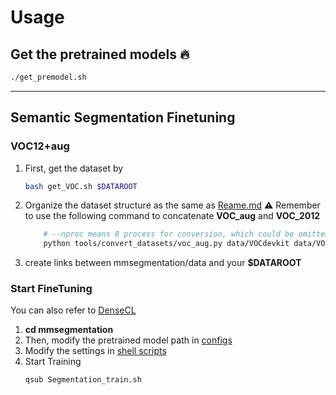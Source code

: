# Usage
## Get the pretrained models :fire:
```bash 
./get_premodel.sh
```
-------
## Semantic Segmentation Finetuning

### VOC12+aug
1. First, get the dataset by
    ```bash 
    bash get_VOC.sh $DATAROOT
    ```
2. Organize the dataset structure as the same as [Reame.md](https://github.com/WXinlong/mmsegmentation/blob/master/docs/dataset_prepare.md)
:warning: Remember to use the following command to concatenate **VOC_aug** and **VOC_2012**
    ```bash    
        # --nproc means 8 process for conversion, which could be omitted as well.
        python tools/convert_datasets/voc_aug.py data/VOCdevkit data/VOCdevkit/VOCaug --nproc 8
    ```
3. create links between mmsegmentation/data and your **$DATAROOT**
### Start FineTuning
You can also refer to [DenseCL](https://github.com/WXinlong/DenseCL/blob/main/benchmarks/detection/README.md)
1. **cd mmsegmentation**
2. Then, modify the pretrained model path in [configs](mmsegmentation/configs/densecl/fcn_r50-d8.py#L5)
3. Modify the settings in [shell scripts](mmsegmentation/Segmentation_train.sh)
4. Start Training
    ``` bash
    qsub Segmentation_train.sh
    ```
